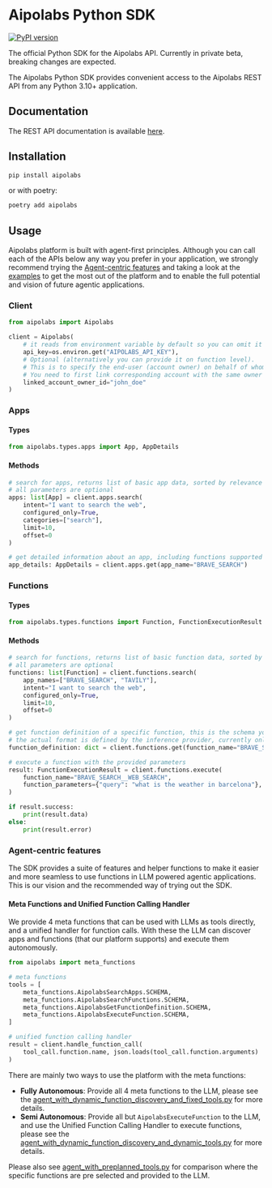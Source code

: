 # Aipolabs Python SDK

[![PyPI version](https://img.shields.io/pypi/v/aipolabs.svg)](https://pypi.org/project/aipolabs/)

The official Python SDK for the Aipolabs API.
Currently in private beta, breaking changes are expected.

The Aipolabs Python SDK provides convenient access to the Aipolabs REST API from any Python 3.10+
application.

## Documentation
The REST API documentation is available [here](https://api.aipolabs.xyz/v1/docs).

## Installation
```bash
pip install aipolabs
```

or with poetry:
```bash
poetry add aipolabs
```

## Usage
Aipolabs platform is built with agent-first principles. Although you can call each of the APIs below any way you prefer in your application, we strongly recommend trying the [Agent-centric features](#agent-centric-features) and taking a look at the [examples](./examples/README.md) to get the most out of the platform and to enable the full potential and vision of future agentic applications.

### Client
```python
from aipolabs import Aipolabs

client = Aipolabs(
    # it reads from environment variable by default so you can omit it if you set it in your environment
    api_key=os.environ.get("AIPOLABS_API_KEY"),
    # Optional (alternatively you can provide it on function level).
    # This is to specify the end-user (account owner) on behalf of whom you want to execute functions
    # You need to first link corresponding account with the same owner id in the Aipolabs dashboard.
    linked_account_owner_id="john_doe"
)
```

### Apps
#### Types
```python
from aipolabs.types.apps import App, AppDetails
```

#### Methods
```python
# search for apps, returns list of basic app data, sorted by relevance to the intent
# all parameters are optional
apps: list[App] = client.apps.search(
    intent="I want to search the web",
    configured_only=True,
    categories=["search"],
    limit=10,
    offset=0
)
```

```python
# get detailed information about an app, including functions supported by the app
app_details: AppDetails = client.apps.get(app_name="BRAVE_SEARCH")
```

### Functions
#### Types
```python
from aipolabs.types.functions import Function, FunctionExecutionResult
```

#### Methods
```python
# search for functions, returns list of basic function data, sorted by relevance to the intent
# all parameters are optional
functions: list[Function] = client.functions.search(
    app_names=["BRAVE_SEARCH", "TAVILY"],
    intent="I want to search the web",
    configured_only=True,
    limit=10,
    offset=0
)
```

```python
# get function definition of a specific function, this is the schema you can feed into LLM
# the actual format is defined by the inference provider, currently only openai is supported
function_definition: dict = client.functions.get(function_name="BRAVE_SEARCH__WEB_SEARCH")
```

```python
# execute a function with the provided parameters
result: FunctionExecutionResult = client.functions.execute(
    function_name="BRAVE_SEARCH__WEB_SEARCH",
    function_parameters={"query": "what is the weather in barcelona"},
)

if result.success:
    print(result.data)
else:
    print(result.error)
```

### Agent-centric features
The SDK provides a suite of features and helper functions to make it easier and more seamless to use functions in LLM powered agentic applications.
This is our vision and the recommended way of trying out the SDK.

#### Meta Functions and Unified Function Calling Handler
We provide 4 meta functions that can be used with LLMs as tools directly, and a unified handler for function calls. With these the LLM can discover apps and functions (that our platform supports) and execute them autonomously.

```python
from aipolabs import meta_functions

# meta functions
tools = [
    meta_functions.AipolabsSearchApps.SCHEMA,
    meta_functions.AipolabsSearchFunctions.SCHEMA,
    meta_functions.AipolabsGetFunctionDefinition.SCHEMA,
    meta_functions.AipolabsExecuteFunction.SCHEMA,
]
```

```python
# unified function calling handler
result = client.handle_function_call(
    tool_call.function.name, json.loads(tool_call.function.arguments)
)
```

There are mainly two ways to use the platform with the meta functions:

- **Fully Autonomous**: Provide all 4 meta functions to the LLM, please see the [agent_with_dynamic_function_discovery_and_fixed_tools.py](./examples/agent_with_dynamic_function_discovery_and_fixed_tools.py) for more details.
- **Semi Autonomous**: Provide all but `AipolabsExecuteFunction` to the LLM, and use the Unified Function Calling Handler to execute functions, please see the [agent_with_dynamic_function_discovery_and_dynamic_tools.py](./examples/agent_with_dynamic_function_discovery_and_dynamic_tools.py) for more details.

Please also see [agent_with_preplanned_tools.py](./examples/agent_with_preplanned_tools.py) for comparison where the specific functions are pre selected and provided to the LLM.

